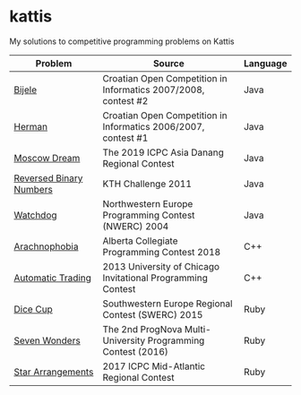 # kattis
My solutions to competitive programming problems on Kattis

| Problem  | Source | Language |
| ------------- | ------------- | ----------|
| [Bijele](https://open.kattis.com/problems/bijele)  | Croatian Open Competition in Informatics 2007/2008, contest #2  | Java |
| [Herman](https://open.kattis.com/problems/herman) | Croatian Open Competition in Informatics 2006/2007, contest #1 | Java |
| [Moscow Dream](https://open.kattis.com/problems/moscowdream) | The 2019 ICPC Asia Danang Regional Contest | Java |
| [Reversed Binary Numbers](https://open.kattis.com/problems/reversebinary)| KTH Challenge 2011 | Java | 
| [Watchdog](https://open.kattis.com/problems/watchdog)  | Northwestern Europe Programming Contest (NWERC) 2004  | Java |
| [Arachnophobia](https://open.kattis.com/problems/arachnophobia) | Alberta Collegiate Programming Contest 2018 | C++ |
| [Automatic Trading](https://open.kattis.com/problems/automatictrading) | 2013 University of Chicago Invitational Programming Contest | C++ |
| [Dice Cup](https://open.kattis.com/problems/dicecup) | Southwestern Europe Regional Contest (SWERC) 2015 | Ruby |
| [Seven Wonders](https://open.kattis.com/problems/sevenwonders) | The 2nd ProgNova Multi-University Programming Contest (2016) | Ruby |
| [Star Arrangements](https://open.kattis.com/problems/stararrangements) | 2017 ICPC Mid-Atlantic Regional Contest | Ruby |
